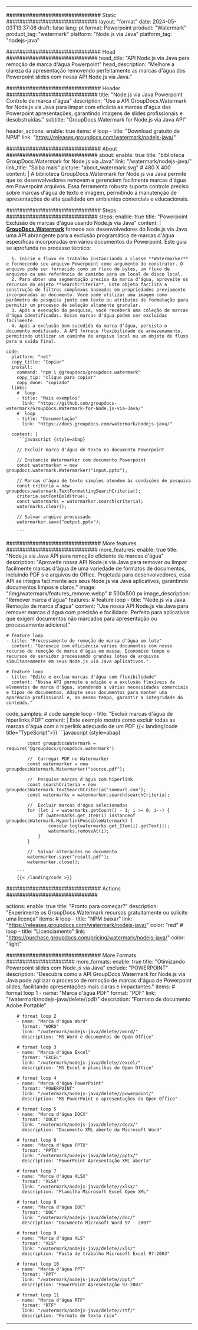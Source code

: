 
---
############################# Static ############################
layout: "format"
date:  2024-05-03T13:37:08
draft: false
lang: pt
format: Powerpoint
product: "Watermark"
product_tag: "watermark"
platform: "Node.js via Java"
platform_tag: "nodejs-java"

############################# Head ############################
head_title: "API Node.js via Java para remoção de marca d'água Powerpoint"
head_description: "Melhore a clareza da apresentação removendo perfeitamente as marcas d'água dos Powerpoint slides com nossa API Node.js via Java."

############################# Header ############################
title: "Node.js via Java Powerpoint Controle de marca d'água" 
description: "Use a API GroupDocs.Watermark for Node.js via Java para limpar com eficácia as marcas d'água das Powerpoint apresentações, garantindo imagens de slides profissionais e desobstruídas."
subtitle: "GroupDocs.Watermark for Node.js via Java API" 

header_actions:
  enable: true
  items:
    #  loop
    - title: "Download gratuito de NPM"
      link: "https://releases.groupdocs.com/watermark/nodejs-java/"
      
############################# About ############################
about:
    enable: true
    title: "biblioteca GroupDocs.Watermark for Node.js via Java"
    link: "/watermark/nodejs-java/"
    link_title: "Saiba mais"
    picture: "about_watermark.svg" # 480 X 400
    content: |
       A biblioteca GroupDocs.Watermark for Node.js via Java permite que os desenvolvedores removam e gerenciem facilmente marcas d'água em Powerpoint arquivos. Essa ferramenta robusta suporta controle preciso sobre marcas d'água de texto e imagem, permitindo a manutenção de apresentações de alta qualidade em ambientes comerciais e educacionais.

############################# Steps ############################
steps:
    enable: true
    title: "Powerpoint Exclusão de marcas d'água usando Node.js via Java"
    content: |
      **[GroupDocs.Watermark](https://products.groupdocs.com/watermark/nodejs-java/)** fornece aos desenvolvedores do Node.js via Java uma API abrangente para a exclusão programática de marcas d'água específicas incorporadas em vários documentos do Powerpoint. Este guia se aprofunda no processo técnico:
      
      1. Inicie o fluxo de trabalho instanciando a classe **Watermarker** e fornecendo seu arquivo Powerpoint como argumento do construtor. O arquivo pode ser fornecido como um fluxo de bytes, um fluxo de arquivos ou uma referência de caminho para um local de disco local.
      2. Para obter uma segmentação precisa da marca d'água, aproveite os recursos do objeto **SearchCriteria**. Este objeto facilita a construção de filtros complexos baseados em propriedades previamente incorporadas ao documento. Você pode utilizar uma imagem como parâmetro de pesquisa junto com texto ou atributos de formatação para permitir um processo de seleção altamente granular.
      3. Após a execução da pesquisa, você receberá uma coleção de marcas d'água identificadas. Essas marcas d'água podem ser excluídas facilmente.
      4. Após a exclusão bem-sucedida da marca d’água, persista o documento modificado. A API fornece flexibilidade de armazenamento, permitindo utilizar um caminho de arquivo local ou um objeto de fluxo para a saída final.
   
    code:
      platform: "net"
      copy_title: "Copiar"
      install:
        command: "npm i @groupdocs/groupdocs.watermark"
        copy_tip: "clique para copiar"
        copy_done: "copiado"
      links:
        #  loop
        - title: "Mais exemplos"
          link: "https://github.com/groupdocs-watermark/GroupDocs.Watermark-for-Node.js-via-Java/"
        #  loop
        - title: "Documentação"
          link: "https://docs.groupdocs.com/watermark/nodejs-java/"
          
      content: |
        ```javascript {style=abap}

        // Excluir marca d'água de texto no documento Powerpoint

        // Instancie Watermarker com documento Powerpoint
        const watermarker = new groupdocs.watermark.Watermarker("input.pptx");
        
        // Marcas d'água de texto simples atendem às condições de pesquisa
        const criteria = new groupdocs.watermark.TextFormattingSearchCriteria();
        criteria.setFontBold(true);
        const watermarks = watermarker.search(criteria);
        watermarks.clear();

        // Salvar arquivo processado
        watermarker.save("output.pptx");
        
        ```            

############################# More features ############################
more_features:
  enable: true
  title: "Node.js via Java API para remoção eficiente de marcas d'água"
  description: "Aproveite nossa API Node.js via Java para remover ou limpar facilmente marcas d'água de uma variedade de formatos de documentos, incluindo PDF s e arquivos do Office. Projetada para desenvolvedores, essa API se integra facilmente aos seus Node.js via Java aplicativos, garantindo documentos limpos e claros."
  image: "/img/watermark/features_remove.webp" # 500x500 px
  image_description: "Remover marca d'água"
  features:
    # feature loop
    - title: "Node.js via Java Remoção de marca d'água"
      content: "Use nossa API Node.js via Java para remover marcas d'água com precisão e facilidade. Perfeito para aplicativos que exigem documentos não marcados para apresentação ou processamento adicional."

    # feature loop
    - title: "Processamento de remoção de marca d'água em lote"
      content: "Gerencie com eficiência vários documentos com nosso recurso de remoção de marca d'água em massa. Economize tempo e recursos do servidor processando grandes lotes de arquivos simultaneamente em seus Node.js via Java aplicativos."

    # feature loop
    - title: "Edite e exclua marcas d'água com flexibilidade"
      content: "Nossa API permite a edição e a exclusão flexíveis de elementos de marca d'água, atendendo a várias necessidades comerciais e tipos de documentos. Adapte seus documentos para manter uma aparência profissional e, ao mesmo tempo, garantir a integridade do conteúdo."
      
  code_samples:
    # code sample loop
    - title: "Excluir marcas d'água de hiperlinks PDF"
      content: |
        Este exemplo mostra como excluir todas as marcas d'água com o hiperlink adequado de um PDF
        {{< landing/code title="TypeScript">}}
        ```javascript {style=abap}
        
            const groupdocsWatermark = require('@groupdocs/groupdocs.watermark')

            //  Carregar PDF no Watermarker
            const watermarker = new groupdocsWatermark.Watermarker("source.pdf");

            //  Pesquise marcas d'água com hiperlink
            const searchCriteria = new groupdocsWatermark.TextSearchCriteria('someurl.com');
            const watermarks = watermarker.search(searchCriteria);
  
            //  Excluir marcas d'água selecionadas
            for (let i = watermarks.getCount() - 1; i >= 0; i--) {
                if (watermarks.get_Item(i) instanceof groupdocsWatermark.HyperlinkPossibleWatermark) {
                    console.log(watermarks.get_Item(i).getText());
                    watermarks.removeAt(i);
                }
            }

            //  Salvar alterações no documento
            watermarker.save("result.pdf");
            watermarker.close();

        ```
        {{< /landing/code >}}


############################# Actions ############################

actions:
  enable: true
  title: "Pronto para começar?"
  description: "Experimente os GroupDocs.Watermark recursos gratuitamente ou solicite uma licença"
  items:
    #  loop
    - title: "NPM baixar"
      link: "https://releases.groupdocs.com/watermark/nodejs-java/"
      color: "red"
        #  loop
    - title: "Licenciamento"
      link: "https://purchase.groupdocs.com/pricing/watermark/nodejs-java/"
      color: "light"


############################# More Formats #####################
more_formats:
    enable: true
    title: "Otimizando Powerpoint slides com Node.js via Java"
    exclude: "POWERPOINT"
    description: "Descubra como a API GroupDocs.Watermark for Node.js via Java pode agilizar o processo de remoção de marcas d'água de Powerpoint slides, facilitando apresentações mais claras e impactantes."
    items: 
        # format loop 1
        - name: "Marca d'água PDF"
          format: "PDF"
          link: "/watermark/nodejs-java/delete//pdf/"
          description: "Formato de documento Adobe Portable"

        # format loop 2
        - name: "Marca d'água Word"
          format: "WORD"
          link: "/watermark/nodejs-java/delete//word/"
          description: "MS Word e documentos do Open Office"
          
        # format loop 3
        - name: "Marca d'água Excel"
          format: "EXCEL"
          link: "/watermark/nodejs-java/delete//excel/"
          description: "MS Excel e planilhas do Open Office"

        # format loop 4
        - name: "Marca d'água PowerPoint"
          format: "POWERPOINT"
          link: "/watermark/nodejs-java/delete//powerpoint/"
          description: "MS PowerPoint e apresentações do Open Office"

        # format loop 5
        - name: "Marca d'água DOCX"
          format: "DOCX"
          link: "/watermark/nodejs-java/delete//docx/"
          description: "Documento XML aberto da Microsoft Word"
          
        # format loop 6
        - name: "Marca d'água PPTX"
          format: "PPTX"
          link: "/watermark/nodejs-java/delete//pptx/"
          description: "PowerPoint Apresentação XML aberta"
          
        # format loop 7
        - name: "Marca d'água XLSX"
          format: "XLSX"
          link: "/watermark/nodejs-java/delete//xlsx/"
          description: "Planilha Microsoft Excel Open XML"

        # format loop 8
        - name: "Marca d'água DOC"
          format: "DOC"
          link: "/watermark/nodejs-java/delete//doc/"
          description: "Documento Microsoft Word 97 - 2007"

        # format loop 9
        - name: "Marca d'água XLS"
          format: "XLS"
          link: "/watermark/nodejs-java/delete//xls/"
          description: "Pasta de trabalho Microsoft Excel 97-2003"

        # format loop 10
        - name: "Marca d'água PPT"
          format: "PPT"
          link: "/watermark/nodejs-java/delete//ppt/"
          description: "PowerPoint Apresentação 97-2003"

        # format loop 11
        - name: "Marca d'água RTF"
          format: "RTF"
          link: "/watermark/nodejs-java/delete//rtf/"
          description: "Formato de texto rico"

---